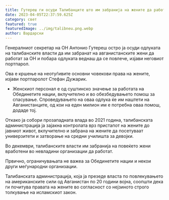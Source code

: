 ```yaml
---
title: Гутереш ги осуди Талибанците што им забранија на жените да работат за ОН
date: 2023-04-05T22:37:59.625Z
category: свет
featured: true
featuredImage: ../img/talibneu.png.webp
author: Вардарски
---
```


Генералниот секретар на ОН Антонио Гутереш остро ја осуди одлуката на талибанските власти да им забранат на авганистанските жени да работат за ОН и побара одлуката веднаш да се повлече, изјави неговиот портпарол.

Ова е кршење на неотуѓивите основни човекови права на жените, изјави портпаролот Стефан Дужарик.

- Женскиот персонал е од суштинско значење за работата на Обединетите нации, вклучително и во обезбедувањето помош за спасување. Спроведувањето на оваа одлука ќе им наштети на Авганистанците, од кои на еден милион им е потребна оваа помош, додаде тој.

Откако ја собори прозападната влада во 2021 година, талибанската администрација ја зајакна контролата врз пристапот на жените до јавниот живот, вклучително и забрана на жените да посетуваат универзитети и затворање на средни училишта за девојки.

Во декември, талибанските власти им забранија на повеќето жени вработени во невладини организации да работат.

Првично, ограничувањата не важеа за Обединетите нации и некои други меѓународни организации.

Талибанската администрација, која ја презеде власта по повлекувањето на американските сили од Авганистан по 20 години војна, соопшти дека ги почитува правата на жените во согласност со нејзиното строго толкување на исламскиот закон.
